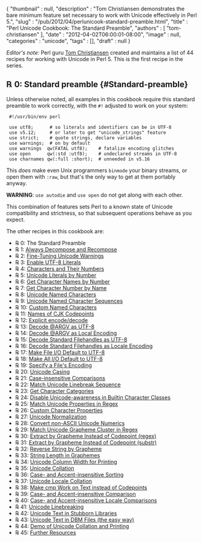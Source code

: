 {
   "thumbnail" : null,
   "description" : "Tom Christiansen demonstrates the bare minimum feature set necessary to work with Unicode effectively in Perl 5.",
   "slug" : "/pub/2012/04/perlunicook-standard-preamble.html",
   "title" : "Perl Unicode Cookbook: The Standard Preamble",
   "authors" : [
      "tom-christiansen"
   ],
   "date" : "2012-04-02T06:00:01-08:00",
   "image" : null,
   "categories" : "unicode",
   "tags" : [],
   "draft" : null
}





*Editor's note:* Perl guru [Tom Christiansen](http://training.perl.com/)
created and maintains a list of 44 recipes for working with Unicode in
Perl 5. This is the first recipe in the series.

**℞ 0: Standard preamble** {#Standard-preamble}
--------------------------

Unless otherwise noted, all examples in this cookbook require this
standard preamble to work correctly, with the `#!` adjusted to work on
your system:

     #!/usr/bin/env perl

     use utf8;      # so literals and identifiers can be in UTF-8
     use v5.12;     # or later to get "unicode_strings" feature
     use strict;    # quote strings, declare variables
     use warnings;  # on by default
     use warnings  qw(FATAL utf8);    # fatalize encoding glitches
     use open      qw(:std :utf8);    # undeclared streams in UTF-8
     use charnames qw(:full :short);  # unneeded in v5.16

This *does* make even Unix programmers `binmode` your binary streams, or
open them with `:raw`, but that's the only way to get at them portably
anyway.

**WARNING**: `use autodie` and `use open` do not get along with each
other.

This combination of features sets Perl to a known state of Unicode
compatibility and strictness, so that subsequent operations behave as
you expect.

The other recipes in this cookbook are:

-   ℞ 0: The Standard Preamble
-   ℞ 1: [Always Decompose and
    Recompose](/media/_pub_2012_04_perlunicook-standard-preamble/perl-unicode-cookbook-always-decompose-and-recompose.html)
-   ℞ 2: [Fine-Tuning Unicode
    Warnings](/media/_pub_2012_04_perlunicook-standard-preamble/perl-unicook-fine-tuning-warnings.html)
-   ℞ 3: [Enable UTF-8
    Literals](/media/_pub_2012_04_perlunicook-standard-preamble/perlunicook-enable-utf-8-literals.html)
-   ℞ 4: [Characters and Their
    Numbers](/media/_pub_2012_04_perlunicook-standard-preamble/perlunicook-chars-and-their-nums.html)
-   ℞ 5: [Unicode Literals by
    Number](/media/_pub_2012_04_perlunicook-standard-preamble/perlunicook-unicode-literals-by-number.html)
-   ℞ 6: [Get Character Names by
    Number](/media/_pub_2012_04_perlunicook-standard-preamble/perlunicook-character-names-by-number.html)
-   ℞ 7: [Get Character Number by
    Name](/media/_pub_2012_04_perlunicook-standard-preamble/perlunicook-character-numbers-by-name.html)
-   ℞ 8: [Unicode Named
    Characters](/media/_pub_2012_04_perlunicook-standard-preamble/perlunicook-unicode-named-characters.html)
-   ℞ 9: [Unicode Named Character
    Sequences](/media/_pub_2012_04_perlunicook-standard-preamble/perlunicook-unicode-named-character-sequences.html)
-   ℞ 10: [Custom Named
    Characters](/media/_pub_2012_04_perlunicook-standard-preamble/perlunicook-custom-named-characters.html)
-   ℞ 11: [Names of CJK
    Codepoints](/media/_pub_2012_04_perlunicook-standard-preamble/perlunicook-names-of-cjk-codepoints.html)
-   ℞ 12: [Explicit
    encode/decode](/media/_pub_2012_04_perlunicook-standard-preamble/perlunicook-explicit-encode-decode.html)
-   ℞ 13: [Decode @ARGV as
    UTF-8](/media/_pub_2012_04_perlunicook-standard-preamble/perlunicookbook-decode-argv-as-utf8.html)
-   ℞ 14: [Decode @ARGV as Local
    Encoding](/media/_pub_2012_04_perlunicook-standard-preamble/perlunicookbook-decode-argv-as-local-encoding.html)
-   ℞ 15: [Decode Standard Filehandles as
    UTF-8](/media/_pub_2012_04_perlunicook-standard-preamble/perlunicook-decode-standard-filehandles-as-utf-8.html)
-   ℞ 16: [Decode Standard Filehandles as Locale
    Encoding](/media/_pub_2012_04_perlunicook-standard-preamble/perlunicook-decode-standard-filehandles-as-locale-encoding.html)
-   ℞ 17: [Make File I/O Default to
    UTF-8](/media/_pub_2012_04_perlunicook-standard-preamble/perlunicook-make-file-io-default-to-utf-8.html)
-   ℞ 18: [Make All I/O Default to
    UTF-8](/media/_pub_2012_04_perlunicook-standard-preamble/perlunicook-make-all-io-default-to-utf-8.html)
-   ℞ 19: [Specify a File's
    Encoding](/media/_pub_2012_04_perlunicook-standard-preamble/perlunicook-specify-a-files-encoding.html)
-   ℞ 20: [Unicode
    Casing](/media/_pub_2012_04_perlunicook-standard-preamble/perl-unicook-unicode-casing.html)
-   ℞ 21: [Case-insensitive
    Comparisons](/media/_pub_2012_04_perlunicook-standard-preamble/perlunicook-case-insensitive-comparisons.html)
-   ℞ 22: [Match Unicode Linebreak
    Sequence](/media/_pub_2012_04_perlunicook-standard-preamble/perlunicook-match-unicode-linebreak-sequence.html)
-   ℞ 23: [Get Character
    Categories](/media/_pub_2012_04_perlunicook-standard-preamble/perlunicook-get-character-categories.html)
-   ℞ 24: [Disable Unicode-awareness in Builtin Character
    Classes](/media/_pub_2012_04_perlunicook-standard-preamble/perlunicook-disable-unicode-awareness-in-builtin-character-classes.html)
-   ℞ 25: [Match Unicode Properties in
    Regex](/media/_pub_2012_04_perlunicook-standard-preamble/perlunicook-match-unicode-properties-in-regex.html)
-   ℞ 26: [Custom Character
    Properties](/media/_pub_2012_04_perlunicook-standard-preamble/perlunicookbook-custom-character-properties.html)
-   ℞ 27: [Unicode
    Normalization](/media/_pub_2012_04_perlunicook-standard-preamble/perlunicookbook-unicode-normalization.html)
-   ℞ 28: [Convert non-ASCII Unicode
    Numerics](/media/_pub_2012_04_perlunicook-standard-preamble/perlunicookbook-convert-non-ascii-unicode-numerics.html)
-   ℞ 29: [Match Unicode Grapheme Cluster in
    Regex](/media/_pub_2012_04_perlunicook-standard-preamble/perlunicook-match-unicode-grapheme-cluster-in-regex.html)
-   ℞ 30: [Extract by Grapheme Instead of Codepoint
    (regex)](/media/_pub_2012_04_perlunicook-standard-preamble/perlunicookbook-extract-by-grapheme-instead-of-codepoint-regex.html)
-   ℞ 31: [Extract by Grapheme Instead of Codepoint
    (substr)](/media/_pub_2012_04_perlunicook-standard-preamble/perlunicook-extract-by-grapheme-instead-of-codepoint-substr.html)
-   ℞ 32: [Reverse String by
    Grapheme](/media/_pub_2012_04_perlunicook-standard-preamble/perlunicook-reverse-string-by-grapheme.html)
-   ℞ 33: [String Length in
    Graphemes](/media/_pub_2012_04_perlunicook-standard-preamble/perlunicook-string-length-in-graphemes.html)
-   ℞ 34: [Unicode Column Width for
    Printing](/media/_pub_2012_04_perlunicook-standard-preamble/perlunicook-unicode-column-width-for-printing.html)
-   ℞ 35: [Unicode
    Collation](/media/_pub_2012_04_perlunicook-standard-preamble/perlunicook-unicode-collation.html)
-   ℞ 36: [Case- and Accent-insensitive
    Sorting](/media/_pub_2012_04_perlunicook-standard-preamble/perlunicook-case--and-accent-insensitive-sorting.html)
-   ℞ 37: [Unicode Locale
    Collation](/media/_pub_2012_04_perlunicook-standard-preamble/perlunicook-unicode-locale-collation.html)
-   ℞ 38: [Make cmp Work on Text instead of
    Codepoints](/media/_pub_2012_04_perlunicook-standard-preamble/perlunicook-make-cmp-work-on-text-instead-of-codepoints.html)
-   ℞ 39: [Case- and Accent-insensitive
    Comparison](/media/_pub_2012_04_perlunicook-standard-preamble/perlunicook-case--and-accent-insensitive-comparison.html)
-   ℞ 40: [Case- and Accent-insensitive Locale
    Comparisons](/media/_pub_2012_04_perlunicook-standard-preamble/perlunicook-case--and-accent-insensitive-locale-comparison.html)
-   ℞ 41: [Unicode
    Linebreaking](/media/_pub_2012_04_perlunicook-standard-preamble/perlunicook-unicode-linebreaking.html)
-   ℞ 42: [Unicode Text in Stubborn
    Libraries](/media/_pub_2012_04_perlunicook-standard-preamble/perlunicook-unicode-text-in-stubborn-libraries.html)
-   ℞ 43: [Unicode Text in DBM Files (the easy
    way)](/media/_pub_2012_04_perlunicook-standard-preamble/perlunicook-unicode-text-in-dbm-files-the-easy-way.html)
-   ℞ 44: [Demo of Unicode Collation and
    Printing](/media/_pub_2012_04_perlunicook-standard-preamble/perlunicook-demo-of-unicode-collation-and-printing.html)
-   ℞ 45: [Further
    Resources](/media/_pub_2012_04_perlunicook-standard-preamble/perlunicook-further-resources.html)


